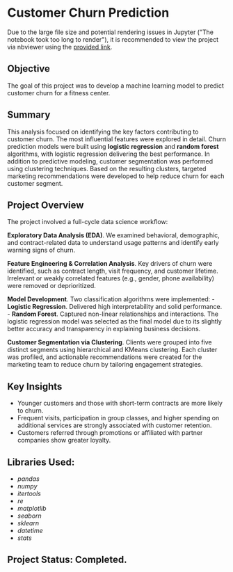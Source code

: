 # Customer Churn Prediction

Due to the large file size and potential rendering issues in Jupyter ("The notebook took too long to render"), it is recommended to view the project via nbviewer using the [provided link](https://nbviewer.org/github/diana-legrand/data_analysis/blob/main/churn_prediction_using_ml/churn_prediction_using_ml.ipynb).


## Objective

The goal of this project was to develop a machine learning model to predict customer churn for a fitness center.

## Summary

This analysis focused on identifying the key factors contributing to customer churn. The most influential features were explored in detail. Churn prediction models were built using **logistic regression** and **random forest** algorithms, with logistic regression delivering the best performance. In addition to predictive modeling, customer segmentation was performed using clustering techniques. Based on the resulting clusters, targeted marketing recommendations were developed to help reduce churn for each customer segment.

## Project Overview

The project involved a full-cycle data science workflow:

**Exploratory Data Analysis (EDA)**. We examined behavioral, demographic, and contract-related data to understand usage patterns and identify early warning signs of churn.

**Feature Engineering & Correlation Analysis**. Key drivers of churn were identified, such as contract length, visit frequency, and customer lifetime. Irrelevant or weakly correlated features (e.g., gender, phone availability) were removed or deprioritized.

**Model Development**. Two classification algorithms were implemented:
    - **Logistic Regression**. Delivered high interpretability and solid performance.
    - **Random Forest**. Captured non-linear relationships and interactions.
The logistic regression model was selected as the final model due to its slightly better accuracy and transparency in explaining business decisions.

**Customer Segmentation via Clustering**. Clients were grouped into five distinct segments using hierarchical and KMeans clustering. Each cluster was profiled, and actionable recommendations were created for the marketing team to reduce churn by tailoring engagement strategies.

## Key Insights

- Younger customers and those with short-term contracts are more likely to churn.
- Frequent visits, participation in group classes, and higher spending on additional services are strongly associated with customer retention.
- Customers referred through promotions or affiliated with partner companies show greater loyalty.

## Libraries Used:
- *pandas*
- *numpy*
- *itertools*
- *re*
- *matplotlib*
- *seaborn*
- *sklearn*
- *datetime*
- *stats*

## Project Status: Completed.
